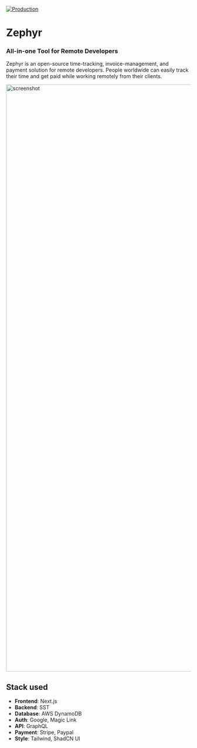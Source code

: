 [![Production](https://github.com/ludehsar/zephyr/actions/workflows/deploy.yml/badge.svg?branch=main)](https://github.com/ludehsar/zephyr/actions/workflows/deploy.yml)

# Zephyr

### All-in-one Tool for Remote Developers

Zephyr is an open-source time-tracking, invoice-management, and payment solution for remote developers. People worldwide can easily track their time and get paid while working remotely from their clients.

<img width="1600" alt="screenshot" src="https://github.com/ludehsar/zephyr/assets/30571483/fd9f15f8-782b-48ad-8e7d-87d83a303659">

## Stack used

- **Frontend**: Next.js
- **Backend**: SST
- **Database**: AWS DynamoDB
- **Auth**: Google, Magic Link
- **API**: GraphQL
- **Payment**: Stripe, Paypal
- **Style**: Tailwind, ShadCN UI
